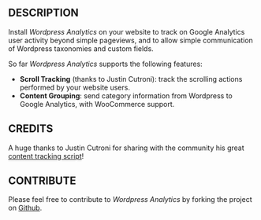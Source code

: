 ## DESCRIPTION
Install *Wordpress Analytics* on your website to track on Google Analytics user activity beyond simple pageviews, and to allow simple communication of Wordpress taxonomies and custom fields.

So far *Wordpress Analytics* supports the following features:

* **Scroll Tracking** (thanks to Justin Cutroni): track the scrolling actions performed by your website users.
* **Content Grouping**: send category information from Wordpress to Google Analytics, with WooCommerce support.

## CREDITS
A huge thanks to Justin Cutroni for sharing with the community his great [content tracking script]!

## CONTRIBUTE
Please feel free to contribute to *Wordpress Analytics* by forking the project on [Github].

[content tracking script]: http://cutroni.com/blog/2014/02/12/advanced-content-tracking-with-universal-analytics
[Github]: https://github.com/coccoinomane/wordpress_analytics
